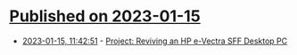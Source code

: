 # [Published on 2023-01-15](index.md)

* [2023-01-15, 11:42:51](https://lobste.rs/s/wrijwz/project_reviving_hp_e_vectra_sff_desktop) - [Project: Reviving an HP e-Vectra SFF Desktop PC](https://goughlui.com/2023/01/14/project-reviving-an-hp-e-vectra-sff-desktop-pc/)
